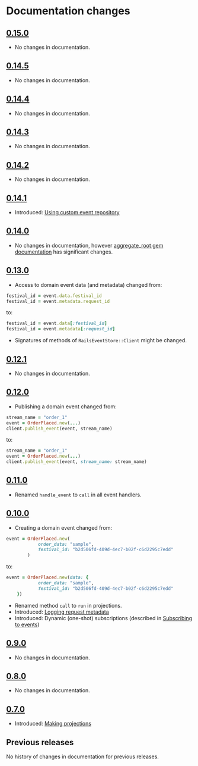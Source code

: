 # Documentation changes

## [0.15.0](https://github.com/arkency/rails_event_store/releases/tag/v0.15.0)
  * No changes in documentation.

## [0.14.5](https://github.com/arkency/rails_event_store/releases/tag/v0.14.5)
  * No changes in documentation.

## [0.14.4](https://github.com/arkency/rails_event_store/releases/tag/v0.14.4)
  * No changes in documentation.

## [0.14.3](https://github.com/arkency/rails_event_store/releases/tag/v0.14.3)
  * No changes in documentation.

## [0.14.2](https://github.com/arkency/rails_event_store/releases/tag/v0.14.2)
  * No changes in documentation.

## [0.14.1](https://github.com/arkency/rails_event_store/releases/tag/v0.14.1)
  * Introduced: [Using custom event repository](repository.md)

## [0.14.0](https://github.com/arkency/rails_event_store/releases/tag/v0.14.0)
  * No changes in documentation, however [aggregate_root gem documentation](https://github.com/arkency/aggregate_root) has significant changes.

## [0.13.0](https://github.com/arkency/rails_event_store/releases/tag/v0.13.0)
  * Access to domain event data (and metadata) changed from:

  ```ruby
  festival_id = event.data.festival_id
  festival_id = event.metadata.request_id
  ```

  to:

  ```ruby
  festival_id = event.data[:festival_id]
  festival_id = event.metadata[:request_id]
  ```

  * Signatures of methods of `RailsEventStore::Client` might be changed.

## [0.12.1](https://github.com/arkency/rails_event_store/releases/tag/v0.12.1)
  * No changes in documentation.

## [0.12.0](https://github.com/arkency/rails_event_store/releases/tag/v0.12.0)
  * Publishing a domain event changed from:

  ```ruby
  stream_name = "order_1"
  event = OrderPlaced.new(...)
  client.publish_event(event, stream_name)
  ```

  to:

  ```ruby
  stream_name = "order_1"
  event = OrderPlaced.new(...)
  client.publish_event(event, stream_name: stream_name)
  ```

## [0.11.0](https://github.com/arkency/rails_event_store/releases/tag/v0.11.0)
  * Renamed `handle_event` to `call` in all event handlers.

## [0.10.0](https://github.com/arkency/rails_event_store/releases/tag/v0.10.0)
  * Creating a domain event changed from:

  ```ruby
  event = OrderPlaced.new(
              order_data: "sample",
              festival_id: "b2d506fd-409d-4ec7-b02f-c6d2295c7edd"
          )
  ```

  to:

  ```ruby
  event = OrderPlaced.new(data: {
              order_data: "sample",
              festival_id: "b2d506fd-409d-4ec7-b02f-c6d2295c7edd"
      })
  ```

  * Renamed method `call` to `run` in projections.
  * Introduced: [Logging request metadata](request_metadata.md)
  * Introduced: Dynamic (one-shot) subscriptions (described in [Subscribing to events](subscribe.md))

## [0.9.0](https://github.com/arkency/rails_event_store/releases/tag/v0.9.0)
  * No changes in documentation.

## [0.8.0](https://github.com/arkency/rails_event_store/releases/tag/v0.8.0)
  * No changes in documentation.

## [0.7.0](https://github.com/arkency/rails_event_store/releases/tag/v0.7.0)
  * Introduced: [Making projections](projection.md)

## Previous releases

No history of changes in documentation for previous releases.
